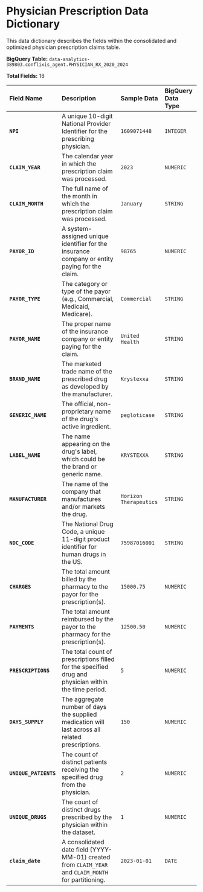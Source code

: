 # Physician Prescription Data Dictionary

This data dictionary describes the fields within the consolidated and optimized physician prescription claims table.

**BigQuery Table:** `data-analytics-389803.conflixis_agent.PHYSICIAN_RX_2020_2024`

**Total Fields:** 18

| Field Name | Description | Sample Data | BigQuery Data Type |
| :--- | :--- | :--- | :--- |
| **`NPI`** | A unique 10-digit National Provider Identifier for the prescribing physician. | `1609071448` | `INTEGER` |
| **`CLAIM_YEAR`** | The calendar year in which the prescription claim was processed. | `2023` | `NUMERIC` |
| **`CLAIM_MONTH`** | The full name of the month in which the prescription claim was processed. | `January` | `STRING` |
| **`PAYOR_ID`** | A system-assigned unique identifier for the insurance company or entity paying for the claim. | `98765` | `NUMERIC` |
| **`PAYOR_TYPE`** | The category or type of the payor (e.g., Commercial, Medicaid, Medicare). | `Commercial` | `STRING` |
| **`PAYOR_NAME`** | The proper name of the insurance company or entity paying for the claim. | `United Health` | `STRING` |
| **`BRAND_NAME`** | The marketed trade name of the prescribed drug as developed by the manufacturer. | `Krystexxa` | `STRING` |
| **`GENERIC_NAME`** | The official, non-proprietary name of the drug's active ingredient. | `pegloticase` | `STRING` |
| **`LABEL_NAME`** | The name appearing on the drug's label, which could be the brand or generic name. | `KRYSTEXXA` | `STRING` |
| **`MANUFACTURER`** | The name of the company that manufactures and/or markets the drug. | `Horizon Therapeutics` | `STRING` |
| **`NDC_CODE`** | The National Drug Code, a unique 11-digit product identifier for human drugs in the US. | `75987016001` | `STRING` |
| **`CHARGES`** | The total amount billed by the pharmacy to the payor for the prescription(s). | `15000.75` | `NUMERIC` |
| **`PAYMENTS`** | The total amount reimbursed by the payor to the pharmacy for the prescription(s). | `12500.50` | `NUMERIC` |
| **`PRESCRIPTIONS`** | The total count of prescriptions filled for the specified drug and physician within the time period. | `5` | `NUMERIC` |
| **`DAYS_SUPPLY`** | The aggregate number of days the supplied medication will last across all related prescriptions. | `150` | `NUMERIC` |
| **`UNIQUE_PATIENTS`** | The count of distinct patients receiving the specified drug from the physician. | `2` | `NUMERIC` |
| **`UNIQUE_DRUGS`** | The count of distinct drugs prescribed by the physician within the dataset. | `1` | `NUMERIC` |
| **`claim_date`** | A consolidated date field (YYYY-MM-01) created from `CLAIM_YEAR` and `CLAIM_MONTH` for partitioning. | `2023-01-01` | `DATE` |
